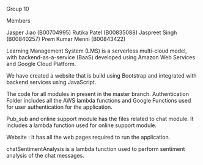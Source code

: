 Group 10

Members 

Jasper Jiao (B00704995) 
Rutika Patel (B00835088) 
Jaspreet Singh (B00840257) 
Prem Kumar Menni (B00843422)

Learning Management System (LMS) is a serverless multi-cloud model, with backend-as-a-service (BaaS) developed using Amazon Web Services and Google Cloud Platform.

We have created a website that is build using Bootstrap and integrated with backend services using JavaScript. 

The code for all modules in present in the master branch. 
Authentication Folder includes all the AWS lambda functions and Google Functions used for user authentication for the application. 

Pub_sub and online support module has the files related to chat module. It includes a lambda function used for online support module. 

Website : It has all the web pages required to run the application. 

chatSentimentAnalysis is a lambda function used to perform sentiment analysis of the chat messages. 



